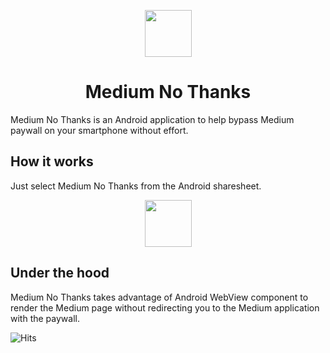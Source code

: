 <p align="center">
  <img src="https://github.com/a-chris/medium-no-thanks/blob/master/readme/logo.png" width="75" height="75"/>
</p>

<h1 align="center">Medium No Thanks</h1>

Medium No Thanks is an Android application to help bypass Medium paywall on your smartphone without effort.

## How it works

Just select Medium No Thanks from the Android sharesheet.

<p align="center">
  <img src="https://github.com/a-chris/medium-no-thanks/blob/master/readme/sample.gif" width="75" height="75"/>
</p>

## Under the hood

Medium No Thanks takes advantage of Android WebView component to render the Medium page without redirecting you to the Medium application with the paywall.

<img src="https://hitcounter.pythonanywhere.com/count/tag.svg" alt="Hits">
